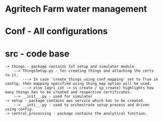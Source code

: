 # Agritech Farm water management

# Conf - All configurations
# src - code base
    -> things - package contains IoT setup and simulator module
        --> ThingsSetup.py - for creating things and attaching the certs to it.
            ---> In case 'create_things_using_conf_mapping' set to True in config, then mapping specified using thing_map option will be used. 
            ---> else [agri_iot -> ss_create / sp_create] highlights how many things has to be created and respective certificates.
        --> __init__.py - used for simulator
    -> setup - package contains aws service which has to be created.
        --> __inti__.py - used to orchestrate setup process and driven using config.
    -> central_processing - package contains the analytical function.